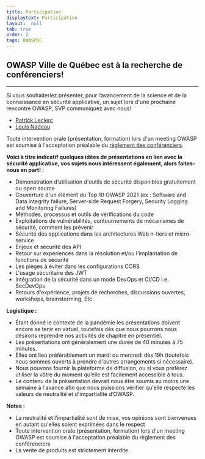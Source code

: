 ```yaml
---
title: Participation
displaytext: Participation
layout:  null
tab: true
order: 2
tags: OWASPQC
---
```


## **OWASP Ville de Québec est à la recherche de conférenciers\!**
-------------------------------------------------------------------
Si vous souhaiteriez présenter, pour l’avancement de la science et de la
connaissance en sécurité applicative, un sujet lors d'une prochaine
rencontre OWASP, SVP communiquez avec nous\!

- [Patrick Leclerc](mailto:patrick.leclerc@owasp.org)
- [Louis Nadeau](mailto:louis.nadeau@owasp.org)

Toute intervention orale
(présentation, formation) lors d'un meeting OWASP est soumise à
l'acceptation préalable du [règlement des
conférenciers](https://owasp.org/www-policy/legal/speaker-agreement).


**Voici à titre indicatif quelques idées de présentations en lien avec
la sécurité applicative, vos sujets nous intéressent également, alors
faites-nous en part\! :**

  - Démonstration d’utilisation d'outils de sécurité disponibles gratuitement ou open source
  - Couverture d'un élément du Top 10 OWASP 2021 (ex : Software and Data integrity failure, Server-side Request Forgery, Security Logging and Monitoring Failures)
  - Méthodes, processus et outils de vérifications du code
  - Exploitations de vulnérabilités, contournements de mécanismes de sécurité, comment les prévenir
  - Sécurité des applications dans les architectures Web n-tiers et micro-service
  - Enjeux et sécurité des API
  - Retour sur expériences dans la résolution et/ou l'implantation de fonctions de sécurité
  - Les pièges à éviter dans les configurations CORS
  - L'usage sécuritaire des JWT
  - Intégration de la sécurité dans un mode DevOps et CI/CD i.e. SecDevOps
  - Retours d'expérience, projets de recherches, discussions ouvertes, workshops, brainstorming, Etc.

**Logistique :**

  - Étant donné le contexte de la pandémie les présentations doivent encore se tenir en virtuel, toutefois dès que nous pourrons nous désirons reprendre nos activités de chapitre en présentiel.
  - Les présentations ont généralement une durée de 40 minutes à 75 minutes.
  - Elles ont lieu préférablement un mardi ou mercredi dès 19h (toutefois nous sommes ouverts à prendre d'autres arrangements si nécessaire).
  - Nous pouvons fournir la plateforme de diffusion, ou si vous préférez utiliser la vôtre du moment qu’elle est facilement accessible à tous.
  - Le contenu de la présentation devrait nous être soumis au moins une semaine à l'avance afin que nous puissions vérifier qu'elle respecte les valeurs de neutralité et d'impartialité d’OWASP.

**Notes :**

  - La neutralité et l’impartialité sont de mise, vos opinions sont
    bienvenues en autant qu'elles soient exprimées dans le respect
  - Toute intervention orale (présentation, formation) lors d'un meeting
    OWASP est soumise à l'acceptation préalable du règlement des
    conférenciers
  - La vente de produits est strictement interdite.
<br>
<br>
